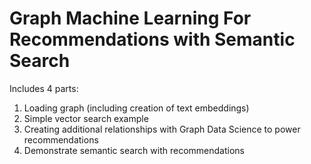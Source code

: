 # Graph Machine Learning For Recommendations with Semantic Search

Includes 4 parts:

1. Loading graph (including creation of text embeddings)
2. Simple vector search example
3. Creating additional relationships with Graph Data Science to power recommendations
4. Demonstrate semantic search with recommendations
